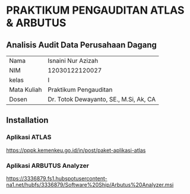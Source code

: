 # PRAKTIKUM PENGAUDITAN ATLAS & ARBUTUS
## Analisis Audit Data Perusahaan Dagang
<table align="center">
  <tr><td>Nama</td><td>Isnaini Nur Azizah</td></tr> 
  <tr><td>NIM</td><td>12030122120027</td></tr>
  <tr><td>kelas</td><td>I</td></tr>
  <tr><td>Mata Kuliah</td><td>Praktikum Pengauditan</td></tr>
  <tr><td>Dosen</td><td>Dr. Totok Dewayanto, SE., M.Si, Ak, CA</td></tr>
</table>

## Installation
### Aplikasi ATLAS
https://pppk.kemenkeu.go.id/in/post/paket-aplikasi-atlas

### Aplikasi ARBUTUS Analyzer
https://3336879.fs1.hubspotusercontent-na1.net/hubfs/3336879/Software%20Ship/Arbutus%20Analyzer.msi
